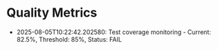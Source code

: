 # Quality Metrics

- 2025-08-05T10:22:42.202580: Test coverage monitoring - Current: 82.5%, Threshold: 85%, Status: FAIL

